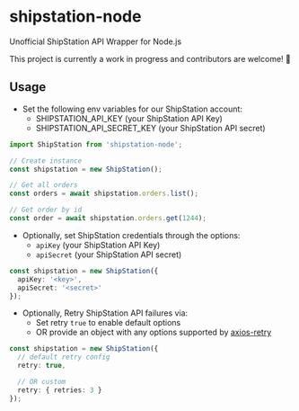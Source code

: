# shipstation-node

Unofficial ShipStation API Wrapper for Node.js

This project is currently a work in progress and contributors are welcome! 👋

## Usage

- Set the following env variables for our ShipStation account:
  - SHIPSTATION_API_KEY (your ShipStation API Key)
  - SHIPSTATION_API_SECRET_KEY (your ShipStation API secret)

```ts
import ShipStation from 'shipstation-node';

// Create instance
const shipstation = new ShipStation();

// Get all orders
const orders = await shipstation.orders.list();

// Get order by id
const order = await shipstation.orders.get(1244);
```

- Optionally, set ShipStation credentials through the options:
  - `apiKey` (your ShipStation API Key)
  - `apiSecret` (your ShipStation API secret)

```ts
const shipstation = new ShipStation({
  apiKey: '<key>',
  apiSecret: '<secret>'
});
```

- Optionally, Retry ShipStation API failures via:
  - Set retry `true` to enable default options
  - OR provide an object with any options supported by [axios-retry](https://www.npmjs.com/package/axios-retry)

```ts
const shipstation = new ShipStation({
  // default retry config
  retry: true,

  // OR custom
  retry: { retries: 3 }
});
```
